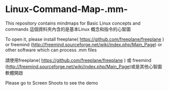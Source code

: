# Linux-Command-Map-.mm-
This repository contains mindmaps for Basic Linux concepts and commands
這個資料夾內含的是基本Linux 概念和指令的心智圖 

To open it, please install freeplane( https://github.com/freeplane/freeplane ) or freemind (http://freemind.sourceforge.net/wiki/index.php/Main_Page) or other software which can process .mm files 

請使用freeplane( https://github.com/freeplane/freeplane ) 或 freemind (http://freemind.sourceforge.net/wiki/index.php/Main_Page)或是其他心智圖軟體開啟 

Please go to Screen Shoots to see the demo
